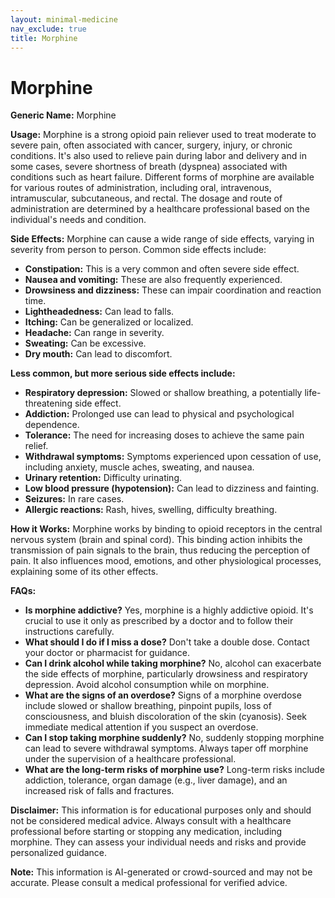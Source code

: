 ```yaml
---
layout: minimal-medicine
nav_exclude: true
title: Morphine
---
```


# Morphine

**Generic Name:** Morphine

**Usage:** Morphine is a strong opioid pain reliever used to treat moderate to severe pain, often associated with cancer, surgery, injury, or chronic conditions.  It's also used to relieve pain during labor and delivery and in some cases, severe shortness of breath (dyspnea) associated with conditions such as heart failure.  Different forms of morphine are available for various routes of administration, including oral, intravenous, intramuscular, subcutaneous, and rectal. The dosage and route of administration are determined by a healthcare professional based on the individual's needs and condition.

**Side Effects:** Morphine can cause a wide range of side effects, varying in severity from person to person. Common side effects include:

* **Constipation:** This is a very common and often severe side effect.
* **Nausea and vomiting:** These are also frequently experienced.
* **Drowsiness and dizziness:** These can impair coordination and reaction time.
* **Lightheadedness:**  Can lead to falls.
* **Itching:**  Can be generalized or localized.
* **Headache:**  Can range in severity.
* **Sweating:**  Can be excessive.
* **Dry mouth:**  Can lead to discomfort.

**Less common, but more serious side effects include:**

* **Respiratory depression:** Slowed or shallow breathing, a potentially life-threatening side effect.
* **Addiction:**  Prolonged use can lead to physical and psychological dependence.
* **Tolerance:** The need for increasing doses to achieve the same pain relief.
* **Withdrawal symptoms:**  Symptoms experienced upon cessation of use, including anxiety, muscle aches, sweating, and nausea.
* **Urinary retention:** Difficulty urinating.
* **Low blood pressure (hypotension):** Can lead to dizziness and fainting.
* **Seizures:**  In rare cases.
* **Allergic reactions:**  Rash, hives, swelling, difficulty breathing.


**How it Works:** Morphine works by binding to opioid receptors in the central nervous system (brain and spinal cord). This binding action inhibits the transmission of pain signals to the brain, thus reducing the perception of pain.  It also influences mood, emotions, and other physiological processes, explaining some of its other effects.


**FAQs:**

* **Is morphine addictive?** Yes, morphine is a highly addictive opioid.  It's crucial to use it only as prescribed by a doctor and to follow their instructions carefully.
* **What should I do if I miss a dose?** Don't take a double dose. Contact your doctor or pharmacist for guidance.
* **Can I drink alcohol while taking morphine?**  No, alcohol can exacerbate the side effects of morphine, particularly drowsiness and respiratory depression.  Avoid alcohol consumption while on morphine.
* **What are the signs of an overdose?**  Signs of a morphine overdose include slowed or shallow breathing, pinpoint pupils, loss of consciousness, and bluish discoloration of the skin (cyanosis).  Seek immediate medical attention if you suspect an overdose.
* **Can I stop taking morphine suddenly?** No, suddenly stopping morphine can lead to severe withdrawal symptoms.  Always taper off morphine under the supervision of a healthcare professional.
* **What are the long-term risks of morphine use?** Long-term risks include addiction, tolerance, organ damage (e.g., liver damage), and an increased risk of falls and fractures.


**Disclaimer:** This information is for educational purposes only and should not be considered medical advice.  Always consult with a healthcare professional before starting or stopping any medication, including morphine.  They can assess your individual needs and risks and provide personalized guidance.


**Note:** This information is AI-generated or crowd-sourced and may not be accurate. Please consult a medical professional for verified advice.